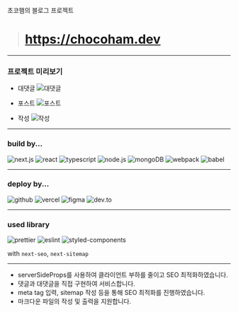 초코햄의 블로그 프로젝트

> # https://chocoham.dev

---
### 프로젝트 미리보기

- 대댓글
![대댓글](https://user-images.githubusercontent.com/77619465/228568957-0ed090ae-edbc-4bf3-81b7-66a01e129776.gif)


- 포스트
![포스트](https://user-images.githubusercontent.com/77619465/228569324-17e10cad-f904-4cfe-87a7-11fe8d6624fa.gif)


- 작성
![작성](https://user-images.githubusercontent.com/77619465/228571054-31a10ff2-76a8-4973-ae03-d047b3cb215e.gif)

---
### build by...

![next.js](https://img.shields.io/badge/next.js-444444?style=for-the-badge&logo=next.js)
![react](https://img.shields.io/badge/react-444444?style=for-the-badge&logo=react)
![typescript](https://img.shields.io/badge/typescript-444444?style=for-the-badge&logo=typescript)
![node.js](https://img.shields.io/badge/node.js-444444?style=for-the-badge&logo=node.js)
![mongoDB](https://img.shields.io/badge/mongoDB-444444?style=for-the-badge&logo=mongoDB)
![webpack](https://img.shields.io/badge/webpack-444444?style=for-the-badge&logo=webpack)
![babel](https://img.shields.io/badge/babel-444444?style=for-the-badge&logo=babel)

---

### deploy by...

![github](https://img.shields.io/badge/github-444444?style=for-the-badge&logo=github)
![vercel](https://img.shields.io/badge/vercel-444444?style=for-the-badge&logo=vercel)
![figma](https://img.shields.io/badge/figma-444444?style=for-the-badge&logo=figma)
![dev.to](https://img.shields.io/badge/dev.to-444444?style=for-the-badge&logo=dev.to)

---

### used library

![prettier](https://img.shields.io/badge/prettier-444444?style=for-the-badge&logo=prettier)
![eslint](https://img.shields.io/badge/eslint-444444?style=for-the-badge&logo=eslint)
![styled-components](https://img.shields.io/badge/styled_components-444444?style=for-the-badge&logo=styled-components)

with `next-seo`, `next-sitemap`

---

- serverSideProps를 사용하여 클라이언트 부하를 줄이고 SEO 최적화하였습니다.
- 댓글과 대댓글을 직접 구현하여 서비스합니다.
- meta tag 입력, sitemap 작성 등을 통해 SEO 최적화를 진행하였습니다.
- 마크다운 파일의 작성 및 출력을 지원합니다.

